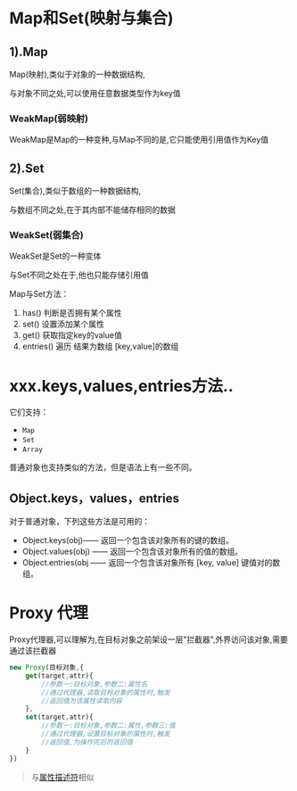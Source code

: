 # Map和Set(映射与集合)

## 1).Map

Map(映射),类似于对象的一种数据结构,

与对象不同之处,可以使用任意数据类型作为key值

### WeakMap(弱映射)

WeakMap是Map的一种变种,与Map不同的是,它只能使用引用值作为Key值

## 2).Set

Set(集合),类似于数组的一种数据结构,

与数组不同之处,在于其内部不能储存相同的数据

### WeakSet(弱集合)

WeakSet是Set的一种变体

与Set不同之处在于,他也只能存储引用值

Map与Set方法：

1. has() 判断是否拥有某个属性
2. set() 设置添加某个属性
3. get() 获取指定key的value值
4. entries() 遍历 结果为数组 [key,value]的数组

# xxx.keys,values,entries方法..

它们支持：

- `Map`
- `Set`
- `Array`

普通对象也支持类似的方法，但是语法上有一些不同。

## Object.keys，values，entries

对于普通对象，下列这些方法是可用的：

- Object.keys(obj)—— 返回一个包含该对象所有的键的数组。
- Object.values(obj) —— 返回一个包含该对象所有的值的数组。
- Object.entries(obj —— 返回一个包含该对象所有 [key, value] 键值对的数组。



# Proxy 代理

Proxy代理器,可以理解为,在目标对象之前架设一层"拦截器",外界访问该对象,需要通过该拦截器

```js
new Proxy(目标对象,{
    get(target,attr){
        //参数一:目标对象,参数二:属性名
        //通过代理器,读取目标对象的属性时,触发
        //返回值为该属性读取内容
    },
    set(target,attr){
        //参数一:目标对象,参数二:属性,参数三:值
		//通过代理器,设置目标对象的属性时,触发
        //返回值,为操作完后的返回值
    }
})
```

> 与[属性描述符](./02_对象.md#四、属性描述符)相似

